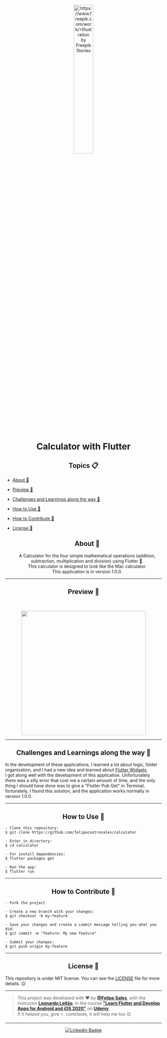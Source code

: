  <p align="center">
      <img src="https://user-images.githubusercontent.com/59374587/91643531-65665800-ea0a-11ea-869d-1f1095913a4c.png" width="35%" alt="https://www.freepik.com/work/>Illustration by Freepik Stories"/>
   </p>

   <h1 align="center">Calculator with Flutter</h1>


<h2 align="center">Topics 📋</h2>

   <p>
   
- [About 📖](#about-)

- [Preview 📱](#preview-)

- [Challenges and Learnings along the way 🤯](#---challenges-and-learnings-along-the-way----)

- [How to Use 🤔](#how-to-use-)

- [How to Contribute 💪](#how-to-contribute-)

- [License 📝](#license-)

   <h2 align="center">About 📖</h2>
   
   <p align="center">
      A Calculator for the four simple mathematical operations (addition, subtraction, multiplication and division) using Flutter 💙. <br>
      This calculator is designed to look like the Mac calculator. <br>
      This application is in version 1.0.0.
   </p>

---

   <h2 align="center">Preview 📱</h2><br>

   <p align="center">
   <img src="https://user-images.githubusercontent.com/59374587/91643404-4adfaf00-ea09-11ea-8978-826022dd6fae.gif" width="400">
   </p>

---

   <h2 align="center">
   Challenges and Learnings along the way 🤯
   </h2>

   In the development of these applications, I learned a lot about logic, folder organization, and I had a new idea and learned about [Flutter Widgets](https://flutter.dev/docs/development/ui/widgets).<br>
   I got along well with the development of this application. Unfortunately there was a silly error that cost me a certain amount of time, and the only thing I should have done was to give a "Flutter Pub Get" in Terminal, fortunately, I found this solution, and the application works normally in version 1.0.0.

---

   <h2 align="center">How to Use 🤔</h2>

   ```   
   - Clone this repository:
   $ git clone https://github.com/felipecastrosales/calculator

   - Enter in directory:
   $ cd calculator

   - For install dependencies:
   $ flutter packages get

   - Run the app: 
   $ flutter run
   ```

   ---

   <h2 align="center">How to Contribute 💪</h2>

   ```
   - Fork the project 

   - Create a new branch with your changes:
   $ git checkout -b my-feature

   - Save your changes and create a commit message telling you what you did:
   $ git commit -m "feature: My new feature"

   - Submit your changes:
   $ git push origin my-feature
   ```

---

   <h2 align="center">License 📝</h2>

   This repository is under MIT license. You can see the [LICENSE](https://github.com/felipecastrosales/Calculator/blob/master/LICENSE) file for more details. 😉

   ---

   >This project was developed with ❤️ by **[@Felipe Sales](https://www.linkedin.com/in/felipecastrosales/)**, with the instructor **[Leonardo Leitão](https://www.linkedin.com/in/leonardo-leit%C3%A3o-8a5813186/)**, in the course  **["Learn Flutter and Develop Apps for Android and iOS 2020"](https://www.udemy.com/course/curso-flutter)** on **[Udemy](https://www.udemy.com/)**. <br>
   If it helped you, give ⭐, contribute, it will help me too 😉

---

   <div align="center">

   [![Linkedin Badge](https://img.shields.io/badge/-Felipe%20Sales-292929?style=flat-square&logo=Linkedin&logoColor=white&link=https://www.linkedin.com/in/felipecastrosales/)](https://www.linkedin.com/in/felipecastrosales/)

   </div>